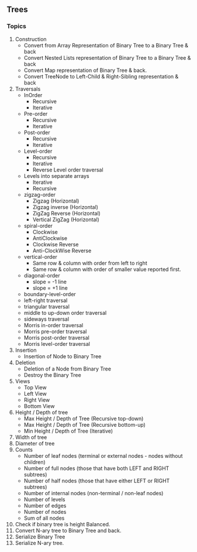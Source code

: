 ## Trees

### Topics
1. Construction
    - Convert from Array Representation of Binary Tree to a Binary Tree & back
    - Convert Nested Lists representation of Binary Tree to a Binary Tree & back
    - Convert Map representation of Binary Tree & back.
    - Convert TreeNode to Left-Child & Right-Sibling representation & back
2. Traversals
    - InOrder
        - Recursive
        - Iterative
    - Pre-order
        - Recursive
        - Iterative
    - Post-order
        - Recursive
        - Iterative
    - Level-order
        - Recursive
        - Iterative
        - Reverse Level order traversal
    - Levels into separate arrays
        - Iterative
        - Recursive
    - zigzag-order
        - Zigzag (Horizontal)
        - Zigzag inverse (Horizontal)
        - ZigZag Reverse (Horizontal)
        - Vertical ZigZag (Horizontal)
    - spiral-order
        - Clockwise
        - AntiClockwise
        - Clockwise Reverse
        - Anti-ClockWise Reverse
    - vertical-order
        - Same row & column with order from left to right
        - Same row & column with order of smaller value reported first.
    - diagonal-order
        - slope = -1 line
        - slope = +1 line
    - boundary-level-order
    - left-right traversal
    - triangular traversal
    - middle to up-down order traversal
    - sideways traversal
    - Morris in-order traversal
    - Morris pre-order traversal
    - Morris post-order traversal
    - Morris level-order traversal
3. Insertion
    - Insertion of Node to Binary Tree
4. Deletion
    - Deletion of a Node from Binary Tree
    - Destroy the Binary Tree
5. Views
    - Top View
    - Left View
    - Right View
    - Bottom View
6. Height / Depth of tree
    - Max Height / Depth of Tree (Recursive top-down)
    - Max Height / Depth of Tree (Recursive bottom-up)
    - Min Height / Depth of Tree (Iterative)
7. Width of tree
8. Diameter of tree
9. Counts
    - Number of leaf nodes (terminal or external nodes - nodes without children)
    - Number of full nodes (those that have both LEFT and RIGHT subtrees)
    - Number of half nodes (those that have either LEFT or RIGHT subtrees)
    - Number of internal nodes (non-terminal / non-leaf nodes)
    - Number of levels
    - Number of edges
    - Number of nodes
    - Sum of all nodes
10. Check if binary tree is height Balanced.
11. Convert N-ary tree to Binary Tree and back.
12. Serialize Binary Tree
13. Serialize N-ary tree.